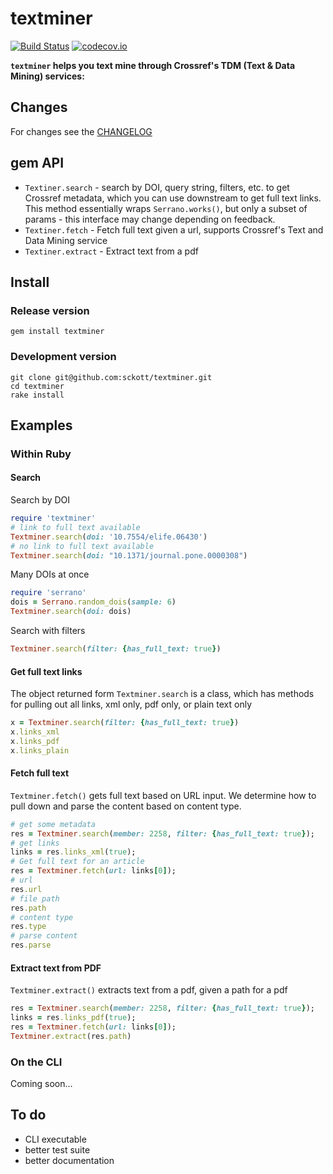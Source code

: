 textminer
=========

[![Build Status](https://travis-ci.org/sckott/textminer.svg?branch=master)](https://travis-ci.org/sckott/textminer)
[![codecov.io](http://codecov.io/github/sckott/textminer/coverage.svg?branch=master)](http://codecov.io/github/sckott/textminer?branch=master)

__`textminer` helps you text mine through Crossref's TDM (Text & Data Mining) services:__

## Changes

For changes see the [CHANGELOG][changelog]

## gem API

* `Textiner.search` - search by DOI, query string, filters, etc. to get Crossref metadata, which you can use downstream to get full text links. This method essentially wraps `Serrano.works()`, but only a subset of params - this interface may change depending on feedback.
* `Textiner.fetch` - Fetch full text given a url, supports Crossref's Text and Data Mining service
* `Textiner.extract` - Extract text from a pdf

## Install

### Release version

```
gem install textminer
```

### Development version

```
git clone git@github.com:sckott/textminer.git
cd textminer
rake install
```

## Examples

### Within Ruby

#### Search

Search by DOI

```ruby
require 'textminer'
# link to full text available
Textminer.search(doi: '10.7554/elife.06430')
# no link to full text available
Textminer.search(doi: "10.1371/journal.pone.0000308")
```

Many DOIs at once

```ruby
require 'serrano'
dois = Serrano.random_dois(sample: 6)
Textminer.search(doi: dois)
```

Search with filters

```ruby
Textminer.search(filter: {has_full_text: true})
```

#### Get full text links

The object returned form `Textminer.search` is a class, which has methods for pulling out all links, xml only, pdf only, or plain text only

```ruby
x = Textminer.search(filter: {has_full_text: true})
x.links_xml
x.links_pdf
x.links_plain
```

#### Fetch full text

`Textminer.fetch()` gets full text based on URL input. We determine how to pull down and parse the content based on content type.

```ruby
# get some metadata
res = Textminer.search(member: 2258, filter: {has_full_text: true});
# get links
links = res.links_xml(true);
# Get full text for an article
res = Textminer.fetch(url: links[0]);
# url
res.url
# file path
res.path
# content type
res.type
# parse content
res.parse
```

#### Extract text from PDF

`Textminer.extract()` extracts text from a pdf, given a path for a pdf

```ruby
res = Textminer.search(member: 2258, filter: {has_full_text: true});
links = res.links_pdf(true);
res = Textminer.fetch(url: links[0]);
Textminer.extract(res.path)
```

### On the CLI

Coming soon...

## To do

* CLI executable
* better test suite
* better documentation

[changelog]: https://github.com/sckott/textminer/blob/master/CHANGELOG.md
